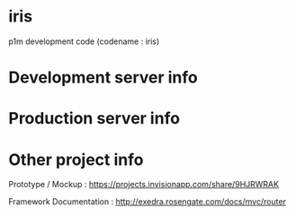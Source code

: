 iris
====
p1m development code (codename : iris)

Development server info
=============



Production server info
================


Other project info
=====
Prototype / Mockup : https://projects.invisionapp.com/share/9HJRWRAK

Framework Documentation : http://exedra.rosengate.com/docs/mvc/router





